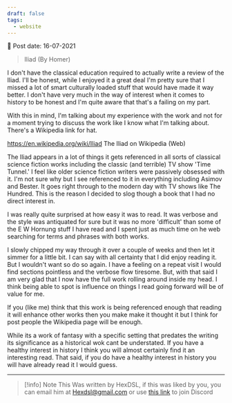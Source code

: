 ```yaml
---
draft: false
tags:
  - website
---
```


📆 Post date: 16-07-2021

> Iliad (By Homer)

I don't have the classical education required to actually write a review of the Iliad. I'll be honest, while I enjoyed it a great deal I'm pretty sure that I missed a lot of smart culturally loaded stuff that would have made it way better. I don't have very much in the way of interest when it comes to history to be honest and I'm quite aware that that's a failing on my part.

With this in mind, I'm talking about my experience with the work and not for a moment trying to discuss the work like I know what I'm talking about. There's a Wikipedia link for hat.

<https://en.wikipedia.org/wiki/Iliad> The Iliad on Wikipedia (Web)

The Iliad appears in a lot of things it gets referenced in all sorts of classical science fiction works including the classic (and terrible) TV show 'Time Tunnel.' I feel like older science fiction writers were passively obsessed with it. I'm not sure why but I see referenced to it in everything including Asimov and Bester. It goes right through to the modern day with TV shows like The Hundred. This is the reason I decided to slog though a book that I had no direct interest in.

I was really quite surprised at how easy it was to read. It was verbose and the style was antiquated for sure but it was no more 'difficult' than some of the E W Hornung stuff I have read and I spent just as much time on he web searching for terms and phrases with both works.

I slowly chipped my way through it over a couple of weeks and then let it simmer for a little bit. I can say with all certainty that I did enjoy reading it. But I wouldn't want so do so again. I have a feeling on a repeat visit I would find sections pointless and the verbose flow tiresome. But, with that said I am very glad that I now have the full work rolling around inside my head. I think being able to spot is influence on things I read going forward will be of value for me.

If you (like me) think that this work is being referenced enough that reading it will enhance other works then you make make it thought it but I think for post people the Wikipedia page will be enough.

While its a work of fantasy with a specific setting that predates the writing its significance as a historical wok cant be understated. If you have a healthy interest in history I think you will almost certainly find it an interesting read. That said, if you do have a healthy interest in history you will have already read it I would guess.

---

> [!info] Note
> This Was written by HexDSL, if this was liked by you, you can email him at [Hexdsl@gmail.com](mailto:hexdsl@gmail.com) or use [this link](https://discord.hexdsl.com) to join Discord
